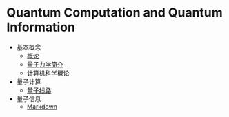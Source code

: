 # Quantum Computation and Quantum Information
- 基本概念
  * [概论](基本概念/概论.md)
  * [量子力学简介](基本概念/量子力学简介.md)
  * [计算机科学概论](基本概念/计算机科学概论.md)
- 量子计算
  * [量子线路](量子计算/量子线路.md)
- 量子信息
  * [Markdown](量子信息/markdown.md)

